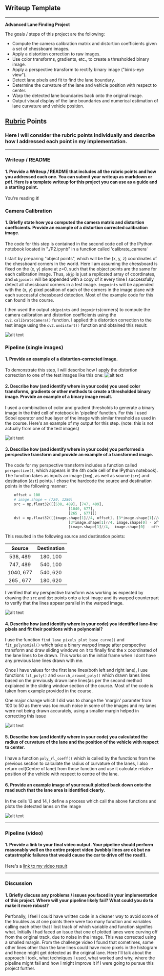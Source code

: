 ## Writeup Template


---

**Advanced Lane Finding Project**

The goals / steps of this project are the following:

* Compute the camera calibration matrix and distortion coefficients given a set of chessboard images.
* Apply a distortion correction to raw images.
* Use color transforms, gradients, etc., to create a thresholded binary image.
* Apply a perspective transform to rectify binary image ("birds-eye view").
* Detect lane pixels and fit to find the lane boundary.
* Determine the curvature of the lane and vehicle position with respect to center.
* Warp the detected lane boundaries back onto the original image.
* Output visual display of the lane boundaries and numerical estimation of lane curvature and vehicle position.

[//]: # (Image References)

[image1]: ./examples/undistort_output.png "Undistorted"
[image2]: ./test_images/test1.jpg "Road Transformed"
[image3]: ./examples/binary_combo_example.jpg "Binary Example"
[image4]: ./examples/warped_straight_lines.jpg "Warp Example"
[image5]: ./examples/color_fit_lines.jpg "Fit Visual"
[image6]: ./examples/example_output.jpg "Output"
[video1]: ./project_video.mp4 "Video"

## [Rubric](https://review.udacity.com/#!/rubrics/571/view) Points

### Here I will consider the rubric points individually and describe how I addressed each point in my implementation.  

---

### Writeup / README

#### 1. Provide a Writeup / README that includes all the rubric points and how you addressed each one.  You can submit your writeup as markdown or pdf.  [Here](https://github.com/udacity/CarND-Advanced-Lane-Lines/blob/master/writeup_template.md) is a template writeup for this project you can use as a guide and a starting point.  

You're reading it!

### Camera Calibration

#### 1. Briefly state how you computed the camera matrix and distortion coefficients. Provide an example of a distortion corrected calibration image.

The code for this step is contained in the second code cell of the IPython notebook located in "./P2.ipynb" in a function called 'calibrate_camera'

I start by preparing "object points", which will be the (x, y, z) coordinates of the chessboard corners in the world. Here I am assuming the chessboard is fixed on the (x, y) plane at z=0, such that the object points are the same for each calibration image.  Thus, `objp` is just a replicated array of coordinates, and `objpoints` will be appended with a copy of it every time I successfully detect all chessboard corners in a test image.  `imgpoints` will be appended with the (x, y) pixel position of each of the corners in the image plane with each successful chessboard detection. Most of the example code for this can found in the course.

I then used the output `objpoints` and `imgpoints`(corners) to compute the camera calibration and distortion coefficients using the `cv2.calibrateCamera()` function.  I applied this distortion correction to the test image using the `cv2.undistort()` function and obtained this result: 

![alt text][image1]

### Pipeline (single images)

#### 1. Provide an example of a distortion-corrected image.

To demonstrate this step, I will describe how I apply the distortion correction to one of the test images like this one:
![alt text][image2]

#### 2. Describe how (and identify where in your code) you used color transforms, gradients or other methods to create a thresholded binary image.  Provide an example of a binary image result.

I used a combination of color and gradient thresholds to generate a binary image in the third cell of notebook in 'pipeline' function. For this I used Sobel operator and hue layer of the image with similar threshold as used in the course. Here's an example of my output for this step.  (note: this is not actually from one of the test images)

![alt text][image3]

#### 3. Describe how (and identify where in your code) you performed a perspective transform and provide an example of a transformed image.

The code for my perspective transform includes a function called `perspective()`, which appears in the 4th code cell of the IPython notebook).  The function takes as inputs an image (`img`), as well as source (`src`) and destination (`dst`) points.  I chose the hardcode the source and destination points in the following manner:

```python
    offset = 100
    # image.shape = (720, 1280)
    src = np.float32([[538, 489], [747, 489],  
                             [1040, 677], 
                             [265 , 677]])
    dst = np.float32([[image.shape[1]//4, offset], [3*image.shape[1]//4, offset], 
                             [3*image.shape[1]//4, image.shape[0] - offset], 
                             [image.shape[1]//4,  image.shape[0] - offset]])
```

This resulted in the following source and destination points:

| Source        | Destination   | 
|:-------------:|:-------------:| 
| 538, 489      | 180, 100      | 
| 747, 489      | 540, 100      |
| 1040, 677     | 540, 620      |
| 265 , 677     | 180, 620      |

I verified that my perspective transform was working as expected by drawing the `src` and `dst` points onto a test image and its warped counterpart to verify that the lines appear parallel in the warped image.

![alt text][image4]

#### 4. Describe how (and identify where in your code) you identified lane-line pixels and fit their positions with a polynomial?

I use the function `find_lane_pixels_plot_base_curve()` and `fit_polynomial()` which take a binary warped image after perspective transform and draw sliding windows on it to finally find the x coordinated of the lane lines to be drawn. This works on the initial frame when I dont have any previous lane lines drawn with me.

Once I have values for the first lane lines(both left and right lane), I use functions `fit_poly()` and `search_around_poly()`
which drawn lanes lines based on the previously drawn lane lines(as per the second method explained in the sliding window section of the course. Most of the code is taken from example provided in the course.

One major change which I did was to change the 'margin' paramter from 100 to 50 as there was too much noise in some of the images and my lanes were not being drawn accurately, using a smaller margin helped in correcting this issue

![alt text][image5]

#### 5. Describe how (and identify where in your code) you calculated the radius of curvature of the lane and the position of the vehicle with respect to center.

I have a function `poly_rl_coeff()` which is called by the functions from the previous section to calculate the radius of curvature of the lanes, I also return col(Centre of lane) from those function and use it calculate relative position of the vehicle with respect to centre of the lane.

#### 6. Provide an example image of your result plotted back down onto the road such that the lane area is identified clearly.

In the cells 13 and 14, I define a process which call the above functions and plots the detected lanes on the image

![alt text][image6]

---

### Pipeline (video)

#### 1. Provide a link to your final video output.  Your pipeline should perform reasonably well on the entire project video (wobbly lines are ok but no catastrophic failures that would cause the car to drive off the road!).

Here's a [link to my video result](./project_video.mp4)

---

### Discussion

#### 1. Briefly discuss any problems / issues you faced in your implementation of this project.  Where will your pipeline likely fail?  What could you do to make it more robust?

Perfonally, I feel I could have written code in a cleaner way to avoid some of the troubles as at one points there were too many function and variables calling each other that I lost track of which variable and function signifies what. Initially I had faced an issue that one of plotted lanes were curving off from the original track, due to noise in the image. This was corrected using a smalled margin. 
From the challenge video I found that sometimes, some other lines other than the lane lines could have more pixels in the histogram and hence might get detected as the original lane.
Here I'll talk about the approach I took, what techniques I used, what worked and why, where the pipeline might fail and how I might improve it if I were going to pursue this project further.  
